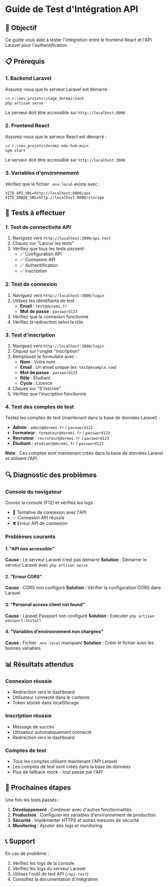 # Guide de Test d'Intégration API

## 🎯 Objectif
Ce guide vous aide à tester l'intégration entre le frontend React et l'API Laravel pour l'authentification.

## 📋 Prérequis

### 1. Backend Laravel
Assurez-vous que le serveur Laravel est démarré :
```bash
cd c:\mes_projets\stage_doremi\back
php artisan serve
```
Le serveur doit être accessible sur `http://localhost:8000`

### 2. Frontend React
Assurez-vous que le serveur React est démarré :
```bash
cd c:\mes_projets\doremi-edu-hub-main
npm start
```
Le serveur doit être accessible sur `http://localhost:3000`

### 3. Variables d'environnement
Vérifiez que le fichier `.env.local` existe avec :
```env
VITE_API_URL=http://localhost:8000/api
VITE_IMAGE_URL=http://localhost:8000/storage
```

## 🧪 Tests à effectuer

### 1. Test de connectivité API
1. Naviguez vers `http://localhost:3000/api-test`
2. Cliquez sur "Lancer les tests"
3. Vérifiez que tous les tests passent :
   - ✅ Configuration API
   - ✅ Connexion API
   - ✅ Authentification
   - ✅ Inscription

### 2. Test de connexion
1. Naviguez vers `http://localhost:3000/login`
2. Utilisez les identifiants de test :
   - **Email** : `test@doremi.fr`
   - **Mot de passe** : `password123`
3. Vérifiez que la connexion fonctionne
4. Vérifiez la redirection selon le rôle

### 3. Test d'inscription
1. Naviguez vers `http://localhost:3000/login`
2. Cliquez sur l'onglet "Inscription"
3. Remplissez le formulaire avec :
   - **Nom** : Votre nom
   - **Email** : Un email unique (ex: `test@example.com`)
   - **Mot de passe** : `password123`
   - **Rôle** : Étudiant
   - **Cycle** : Licence
4. Cliquez sur "S'inscrire"
5. Vérifiez que l'inscription fonctionne

### 4. Test des comptes de test
Testez les comptes de test (maintenant dans la base de données Laravel) :
- **Admin** : `admin@doremi.fr` / `password123`
- **Formateur** : `formateur@doremi.fr` / `password123`
- **Recruteur** : `recruteur@doremi.fr` / `password123`
- **Étudiant** : `etudiant@doremi.fr` / `password123`

**Note** : Ces comptes sont maintenant créés dans la base de données Laravel et utilisent l'API.

## 🔍 Diagnostic des problèmes

### Console du navigateur
Ouvrez la console (F12) et vérifiez les logs :
- 🔐 Tentative de connexion avec l'API
- ✅ Connexion API réussie
- ❌ Erreur API de connexion

### Problèmes courants

#### 1. "API non accessible"
**Cause** : Le serveur Laravel n'est pas démarré
**Solution** : Démarrer le serveur Laravel avec `php artisan serve`

#### 2. "Erreur CORS"
**Cause** : CORS non configuré
**Solution** : Vérifier la configuration CORS dans Laravel

#### 3. "Personal access client not found"
**Cause** : Laravel Passport non configuré
**Solution** : Exécuter `php artisan passport:install`

#### 4. "Variables d'environnement non chargées"
**Cause** : Fichier `.env.local` manquant
**Solution** : Créer le fichier avec les bonnes variables

## 📊 Résultats attendus

### Connexion réussie
- Redirection vers le dashboard
- Utilisateur connecté dans le contexte
- Token stocké dans localStorage

### Inscription réussie
- Message de succès
- Utilisateur automatiquement connecté
- Redirection vers le dashboard

### Comptes de test
- Tous les comptes utilisent maintenant l'API Laravel
- Les comptes de test sont créés dans la base de données
- Plus de fallback mock - tout passe par l'API

## 🚀 Prochaines étapes

Une fois les tests passés :
1. **Développement** : Continuer avec d'autres fonctionnalités
2. **Production** : Configurer les variables d'environnement de production
3. **Sécurité** : Implémenter HTTPS et autres mesures de sécurité
4. **Monitoring** : Ajouter des logs et monitoring

## 📞 Support

En cas de problème :
1. Vérifiez les logs de la console
2. Vérifiez les logs du serveur Laravel
3. Utilisez l'outil de test API (`/api-test`)
4. Consultez la documentation d'intégration
